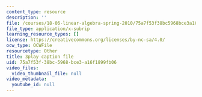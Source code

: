 ```yaml
---
content_type: resource
description: ''
file: /courses/18-06-linear-algebra-spring-2010/75a7f53f38bc5968bce3a16f1899fb06_0MtwqhIwdrI.vtt
file_type: application/x-subrip
learning_resource_types: []
license: https://creativecommons.org/licenses/by-nc-sa/4.0/
ocw_type: OCWFile
resourcetype: Other
title: 3play caption file
uid: 75a7f53f-38bc-5968-bce3-a16f1899fb06
video_files:
  video_thumbnail_file: null
video_metadata:
  youtube_id: null
---
```

